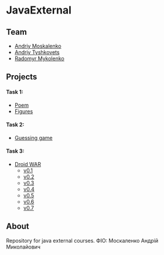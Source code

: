 # JavaExternal
## Team
 * [Andriy Moskalenko](https://github.com/blacksempai/JavaExternal)
 * [Andriy Tyshkovets](https://github.com/andrewtyshkovets/JavaExternal)
 * [Radomyr Mykolenko](https://github.com/radomyr-mykolenko/JavaExternal)

## Projects
#### Task 1:
* [Poem](https://github.com/blacksempai/JavaExternal/blob/master/poem.txt)
* [Figures](https://github.com/blacksempai/JavaExternal/tree/master/Projects/Figures)

#### Task 2:
* [Guessing game](https://github.com/blacksempai/JavaExternal/tree/master/Projects/GuessingGame)

#### Task 3:
* [Droid WAR](https://github.com/blacksempai/JavaExternal/tree/master/Projects/DroidWars)
   * [v0.1](https://github.com/blacksempai/JavaExternal/tree/98fccf0df15d4e3db1ee1d3f642e40b8d6522bb1/Projects/DroidWars)
   * [v0.2](https://github.com/blacksempai/JavaExternal/tree/mvc/Projects/DroidWars)
   * [v0.3](https://github.com/blacksempai/JavaExternal/tree/strategy/Projects/DroidWars)
   * [v0.4](https://github.com/blacksempai/JavaExternal/tree/8878f75e9f35789c3615653423bb44e40ac9f015/Projects/DroidWars)
   * [v0.5](https://github.com/blacksempai/JavaExternal/tree/jUnit/Projects/DroidWars/src/com/company/helper)
   * [v0.6](https://github.com/blacksempai/JavaExternal/blob/v06/Projects/DroidWars/src/com/company/helper/HelperMain.java)
   * [v0.7](https://github.com/blacksempai/JavaExternal/tree/master/Projects/DroidWars)

## About
Repository for java external courses.
ФІО: Москаленко Андрій Миколайович
